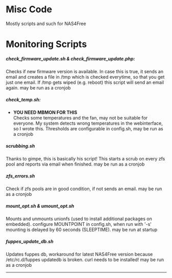 # Misc Code
Mostly scripts and such for NAS4Free

# Monitoring Scripts

##### check_firmware_update.sh & check_firmware_update.php:
Checks if new firmware version is available. In case this is true, it sends an email and creates a file in /tmp which is checked everytime, so that you get just one email. If /tmp gets wiped (e.g. reboot) this script will send an email again. may be run as a cronjob


##### check_temp.sh:
  * __YOU NEED MBMON FOR THIS__   
Checks some temperatures and the fan, may not be suitable for everyone. My system detects wrong temperatures in the webinterface, so I wrote this. Thresholds are configurable in config.sh, may be run as a cronjob


##### scrubbing.sh
Thanks to gimpe, this is basically his script! This starts a scrub on every zfs pool and reports via email when finished. may be run as a cronjob


##### zfs_errors.sh
Check if zfs pools are in good condition, if not sends an email. may be run as a cronjob


##### mount_opt.sh & umount_opt.sh
Mounts and unmounts unionfs (used to install additional packages on embedded). configure MOUNTPOINT in config.sh, when run with '-s' mounting is delayed by 60 seconds (SLEEPTIME). may be run at startup


##### fuppes_update_db.sh
Updates fuppes db, workaround for latest NAS4Free version because /etc/rc.d/fuppes updatedb is broken. curl needs to be installed! may be run as a cronjob
___